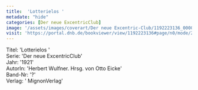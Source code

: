 ```yaml
---
title:  'Lotterielos '
metadate: "hide"
categories: [Der neue ExcentricClub]
image: '/assets/images/coverart/Der neue Excentric-Club/1192223136_00000010.jpg'
visit: 'https://portal.dnb.de/bookviewer/view/1192223136#page/n0/mode/2up'
---
```

Titel: 'Lotterielos ' <br>
Serie: 'Der neue ExcentricClub' <br>
Jahr: '1921' <br>
AutorIn: 'Herbert Wulfner. Hrsg. von Otto Eicke' <br>
Band-Nr: '?' <br>
Verlag: ' MignonVerlag'